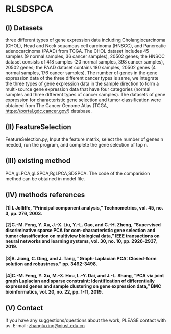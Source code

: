 # RLSDSPCA

## (I) Datasets
three different types of gene expression data including Cholangiocarcinoma (CHOL), Head and Neck squamous cell carcinoma (HNSCC), and Pancreatic adenocarcinoma (PAAD) from TCGA. The CHOL dataset includes 45 samples (9 normal samples, 36 cancer samples), 20502 genes; the HNSCC dataset consists of 418 samples (20 normal samples, 398 cancer samples), 20502 genes; the PAAD dataset contains 180 samples, 20502 genes (4 normal samples, 176 cancer samples). The number of genes in the gene expression data of the three different cancer types is same, we integrate the three types of gene expression data in the sample direction to form a multi-source gene expression data that have four categories (normal samples and three different types of cancer samples).
The datasets of gene expression for characteristic gene selection and tumor classification were obtained from The Cancer Genome Atlas (TCGA, https://portal.gdc.cancer.gov/) database.
## (II) FeatureSelection
FeatureSelection.py, Input the feature matrix, select the number of genes n needed, run the program, and complete the gene selection of top n.
## (III)  existing method
PCA,gLPCA,gLSPCA,RgLPCA,SDSPCA. The code of the comparision method can be obtained in model file. 
## (IV) methods references
#### [1] I. Jolliffe, “Principal component analysis,” Technometrics, vol. 45, no. 3, pp. 276, 2003.
#### [2]C.-M. Feng, Y. Xu, J.-X. Liu, Y.-L. Gao, and C.-H. Zheng, “Supervised discriminative sparse PCA for com-characteristic gene selection and tumor classification on multiview biological data,” IEEE transactions on neural networks and learning systems, vol. 30, no. 10, pp. 2926-2937, 2019.
#### [3]B. Jiang, C. Ding, and J. Tang, "Graph-Laplacian PCA: Closed-form solution and robustness." pp. 3492-3498.
#### [4]C.-M. Feng, Y. Xu, M.-X. Hou, L.-Y. Dai, and J.-L. Shang, “PCA via joint graph Laplacian and sparse constraint: Identification of differentially expressed genes and sample clustering on gene expression data,” BMC bioinformatics, vol. 20, no. 22, pp. 1-11, 2019.
## (V) Contact 
If you have any suggestions/questions about the work, PLEASE contact with us. E-mail: zhangluxing@njust.edu.cn
